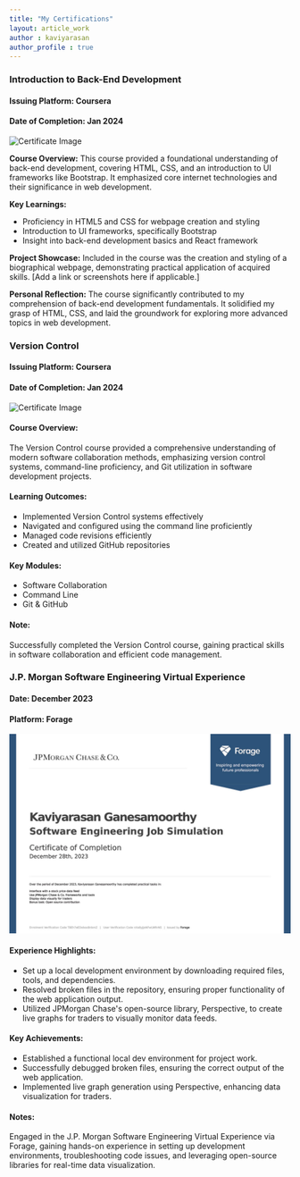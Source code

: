 ```yaml
---
title: "My Certifications"
layout: article_work
author : kaviyarasan
author_profile : true
---
```


### Introduction to Back-End Development
#### Issuing Platform: Coursera
#### Date of Completion: Jan 2024
![Certificate Image](https://s3.amazonaws.com/coursera_assets/meta_images/generated/CERTIFICATE_LANDING_PAGE/CERTIFICATE_LANDING_PAGE~6MY5BUKKPC4T/CERTIFICATE_LANDING_PAGE~6MY5BUKKPC4T.jpeg)

**Course Overview:**
This course provided a foundational understanding of back-end development, covering HTML, CSS, and an introduction to UI frameworks like Bootstrap. It emphasized core internet technologies and their significance in web development.

**Key Learnings:**
- Proficiency in HTML5 and CSS for webpage creation and styling
- Introduction to UI frameworks, specifically Bootstrap
- Insight into back-end development basics and React framework

**Project Showcase:**
Included in the course was the creation and styling of a biographical webpage, demonstrating practical application of acquired skills. [Add a link or screenshots here if applicable.]

**Personal Reflection:**
The course significantly contributed to my comprehension of back-end development fundamentals. It solidified my grasp of HTML, CSS, and laid the groundwork for exploring more advanced topics in web development.

### Version Control
#### Issuing Platform: Coursera
#### Date of Completion: Jan 2024

![Certificate Image](https://s3.amazonaws.com/coursera_assets/meta_images/generated/CERTIFICATE_LANDING_PAGE/CERTIFICATE_LANDING_PAGE~Q6TNCH24K2YJ/CERTIFICATE_LANDING_PAGE~Q6TNCH24K2YJ.jpeg)


#### Course Overview:
The Version Control course provided a comprehensive understanding of modern software collaboration methods, emphasizing version control systems, command-line proficiency, and Git utilization in software development projects.

#### Learning Outcomes:
- Implemented Version Control systems effectively
- Navigated and configured using the command line proficiently
- Managed code revisions efficiently
- Created and utilized GitHub repositories

#### Key Modules:
- Software Collaboration
- Command Line
- Git & GitHub

#### Note:
Successfully completed the Version Control course, gaining practical skills in software collaboration and efficient code management.

### J.P. Morgan Software Engineering Virtual Experience

#### Date: December 2023
#### Platform: Forage

![Certificate Image](assets/images/JP.jpg)

#### Experience Highlights:
- Set up a local development environment by downloading required files, tools, and dependencies.
- Resolved broken files in the repository, ensuring proper functionality of the web application output.
- Utilized JPMorgan Chase's open-source library, Perspective, to create live graphs for traders to visually monitor data feeds.

#### Key Achievements:
- Established a functional local dev environment for project work.
- Successfully debugged broken files, ensuring the correct output of the web application.
- Implemented live graph generation using Perspective, enhancing data visualization for traders.

#### Notes:
Engaged in the J.P. Morgan Software Engineering Virtual Experience via Forage, gaining hands-on experience in setting up development environments, troubleshooting code issues, and leveraging open-source libraries for real-time data visualization.



